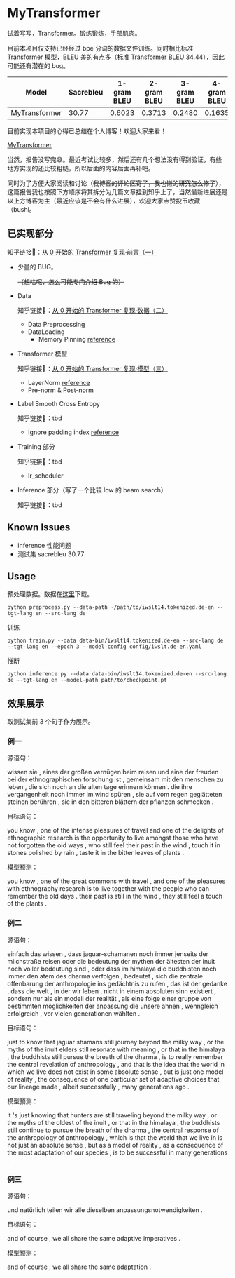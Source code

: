 # MyTransformer

试着写写，Transformer。锻炼锻炼，手部肌肉。

目前本项目仅支持已经经过 bpe 分词的数据文件训练。同时相比标准 Transformer 模型，BLEU 差的有点多（标准 Transformer BLEU 34.44），因此可能还有潜在的 bug。

| Model         | Sacrebleu | 1-gram BLEU | 2-gram BLEU | 3-gram BLEU | 4-gram BLEU | BLEU-4 |
| ------------- | --------- | ----------- | ----------- | ----------- | ----------- | ------ |
| MyTransformer | 30.77     | 0.6023      | 0.3713      | 0.2480      | 0.1635      | 0.2543 |

目前实现本项目的心得已总结在个人博客！欢迎大家来看！

[MyTransformer](https://pzzzzz5142.github.io/学习/NLP/MyTransformer)

当然，报告没写完😅。最近考试比较多，然后还有几个想法没有得到验证，有些地方实现的还比较粗糙，所以后面的内容后面再补吧。

同时为了方便大家阅读和讨论（~~我博客的评论区寄了，我也懒的研究怎么修了~~），这篇报告我也按照下方顺序将其拆分为几篇文章挂到知乎上了，当然最新进展还是以上方博客为主（~~最近应该是不会有什么进展~~），欢迎大家点赞投币收藏（bushi。

## 已实现部分

知乎链接🔗：[从 0 开始的 Transformer 复现·前言（一）](https://zhuanlan.zhihu.com/p/437981886)

+ 少量的 BUG。

    ~~（想啥呢，怎么可能专门介绍 Bug 的）~~

+ Data

    知乎链接🔗：[从 0 开始的 Transformer 复现·数据（二）](https://zhuanlan.zhihu.com/p/438123116)

    + Data Preprocessing
    + DataLoading
        + Memory Pinning [reference](https://pytorch.org/docs/stable/data.html#memory-pinning)

+ Transformer 模型
    
    知乎链接🔗：[从 0 开始的 Transformer 复现·模型（三）](https://zhuanlan.zhihu.com/p/438632726)

    + LayerNorm [reference](https://pytorch.org/docs/stable/generated/torch.nn.LayerNorm.html?highlight=layer#torch.nn.LayerNorm)
    + Pre-norm & Post-norm
    
+ Label Smooth Cross Entropy
    
    知乎链接🔗：tbd
    
    + Ignore padding index [reference](https://discuss.pytorch.org/t/ignore-index-in-the-cross-entropy-loss/25006/9)
    
+ Training 部分
    
    知乎链接🔗：tbd
    
    + lr_scheduler
    
+ Inference 部分（写了一个比较 low 的 beam search）

    知乎链接🔗：tbd

## Known Issues

+ inference 性能问题
+ 测试集 sacrebleu 30.77

## Usage

预处理数据。数据在[这里](https://git.io/JPK9N)下载。

```
python preprocess.py --data-path ~/path/to/iwslt14.tokenized.de-en --tgt-lang en --src-lang de
```

训练

```
python train.py --data data-bin/iwslt14.tokenized.de-en --src-lang de --tgt-lang en --epoch 3 --model-config config/iwslt.de-en.yaml
```

推断

```
python inference.py --data data-bin/iwslt14.tokenized.de-en --src-lang de --tgt-lang en --model-path path/to/checkpoint.pt
```

## 效果展示

取测试集前 3 个句子作为展示。

### 例一

源语句：

wissen sie , eines der großen vernügen beim reisen und eine der freuden bei der ethnographischen forschung ist , gemeinsam mit den menschen zu leben , die sich noch an die alten tage erinnern können . die ihre vergangenheit noch immer im wind spüren , sie auf vom regen geglätteten steinen berühren , sie in den bitteren blättern der pflanzen schmecken .

目标语句：

you know , one of the intense pleasures of travel and one of the delights of ethnographic research is the opportunity to live amongst those who have not forgotten the old ways , who still feel their past in the wind , touch it in stones polished by rain , taste it in the bitter leaves of plants .

模型预测：

you know , one of the great commons with travel , and one of the pleasures with ethnography research is to live together with the people who can remember the old days . their past is still in the wind , they still feel a touch of the plants .

### 例二

源语句：

einfach das wissen , dass jaguar-schamanen noch immer jenseits der milchstraße reisen oder die bedeutung der mythen der ältesten der inuit noch voller bedeutung sind , oder dass im himalaya die buddhisten noch immer den atem des dharma verfolgen , bedeutet , sich die zentrale offenbarung der anthropologie ins gedächtnis zu rufen , das ist der gedanke , dass die welt , in der wir leben , nicht in einem absoluten sinn existiert , sondern nur als ein modell der realität , als eine folge einer gruppe von bestimmten möglichkeiten der anpassung die unsere ahnen , wenngleich erfolgreich , vor vielen generationen wählten .

目标语句：

just to know that jaguar shamans still journey beyond the milky way , or the myths of the inuit elders still resonate with meaning , or that in the himalaya , the buddhists still pursue the breath of the dharma , is to really remember the central revelation of anthropology , and that is the idea that the world in which we live does not exist in some absolute sense , but is just one model of reality , the consequence of one particular set of adaptive choices that our lineage made , albeit successfully , many generations ago .

模型预测：

it &apos;s just knowing that hunters are still traveling beyond the milky way , or the myths of the oldest of the inuit , or that in the himalaya , the buddhists still continue to pursue the breath of the dharma , the central response of the anthropology of anthropology , which is that the world that we live in is not just an absolute sense , but as a model of reality , as a consequence of the most adaptation of our species , is to be successful in many generations .

### 例三

源语句：

und natürlich teilen wir alle dieselben anpassungsnotwendigkeiten .

目标语句：

and of course , we all share the same adaptive imperatives .

模型预测：

and of course , we all share the same adaptation .
